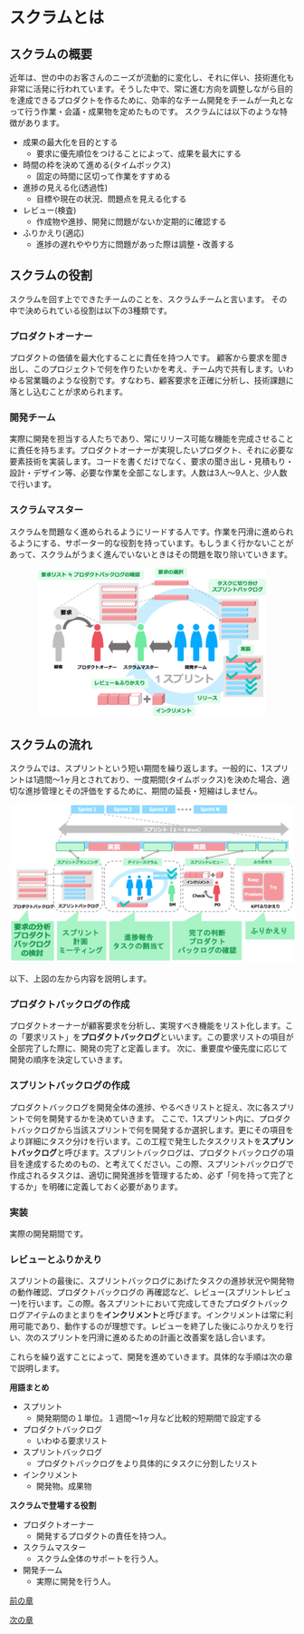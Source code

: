 # スクラムとは

## スクラムの概要

近年は、世の中のお客さんのニーズが流動的に変化し、それに伴い、技術進化も非常に活発に行われています。そうした中で、常に進む方向を調整しながら目的を達成できるプロダクトを作るために、効率的なチーム開発をチームが一丸となって行う作業・会議・成果物を定めたものです。
スクラムには以下のような特徴があります。

- 成果の最大化を目的とする
  - 要求に優先順位をつけることによって、成果を最大にする
- 時間の枠を決めて進める(タイムボックス)
  - 固定の時間に区切って作業をすすめる
- 進捗の見える化(透過性)
  - 目標や現在の状況、問題点を見える化する
- レビュー(検査)
  - 作成物や進捗、開発に問題がないか定期的に確認する
- ふりかえり(適応)
  - 進捗の遅れややり方に問題があった際は調整・改善する

## スクラムの役割
スクラムを回す上でできたチームのことを、スクラムチームと言います。
その中で決められている役割は以下の3種類です。

### プロダクトオーナー
プロダクトの価値を最大化することに責任を持つ人です。
顧客から要求を聞き出し、このプロジェクトで何を作りたいかを考え、チーム内で共有します。いわゆる営業職のような役割です。すなわち、顧客要求を正確に分析し、技術課題に落とし込むことが求められます。

### 開発チーム
実際に開発を担当する人たちであり、常にリリース可能な機能を完成させることに責任を持ちます。プロダクトオーナーが実現したいプロダクト、それに必要な要素技術を実装します。コードを書くだけでなく、要求の聞き出し・見積もり・設計・デザイン等、必要な作業を全部こなします。人数は3人〜9人と、少人数で行います。

### スクラムマスター
スクラムを問題なく進められるようにリードする人です。作業を円滑に進められるようにする、サポーター的な役割を持っています。もしうまく行かないことがあって、スクラムがうまく進んでいないときはその問題を取り除いていきます。

<center>
<img src="pic/scrum_model.png" width="80%">
</center>

## スクラムの流れ

スクラムでは、スプリントという短い期間を繰り返します。一般的に、1スプリントは1週間〜1ヶ月とされており、一度期間(タイムボックス)を決めた場合、適切な進捗管理とその評価をするために、期間の延長・短縮はしません。

<center>
<img src="pic/scrum_flow.png">
</center>

以下、上図の左から内容を説明します。

### プロダクトバックログの作成
プロダクトオーナーが顧客要求を分析し、実現すべき機能をリスト化します。この「要求リスト」を**プロダクトバックログ**といいます。この要求リストの項目が全部完了した際に、開発の完了と定義します。
次に、重要度や優先度に応じて開発の順序を決定していきます。


### スプリントバックログの作成
プロダクトバックログを開発全体の進捗、やるべきリストと捉え、次に各スプリントで何を開発するかを決めていきます。
ここで、1スプリント内に、プロダクトバックログから当該スプリントで何を開発するか選択します。更にその項目をより詳細にタスク分けを行います。この工程で発生したタスクリストを**スプリントバックログ**と呼びます。スプリントバックログは、プロダクトバックログの項目を達成するためのもの、と考えてください。この際、スプリントバックログで作成されるタスクは、適切に開発進捗を管理するため、必ず「何を持って完了とするか」を明確に定義しておく必要があります。

### 実装
実際の開発期間です。

### レビューとふりかえり
スプリントの最後に、スプリントバックログにあげたタスクの進捗状況や開発物の動作確認、プロダクトバックログの
再確認など、レビュー(スプリントレビュー)を行います。この際。各スプリントにおいて完成してきたプロダクトバックログアイテムのまとまりを**インクリメント**と呼びます。インクリメントは常に利用可能であり、動作するのが理想です。レビューを終了した後にふりかえりを行い、次のスプリントを円滑に進めるための計画と改善案を話し合います。

これらを繰り返すことによって、開発を進めていきます。具体的な手順は次の章で説明します。

**用語まとめ**
- スプリント
  - 開発期間の１単位。１週間〜1ヶ月など比較的短期間で設定する
- プロダクトバックログ
  - いわゆる要求リスト
- スプリントバックログ
  - プロダクトバックログをより具体的にタスクに分割したリスト
- インクリメント
  - 開発物。成果物

**スクラムで登場する役割**
- プロダクトオーナー
  - 開発するプロダクトの責任を持つ人。
- スクラムマスター
  - スクラム全体のサポートを行う人。
- 開発チーム
  - 実際に開発を行う人。

[前の章](scrum_intro.md)

[次の章](scrum_howto_1.md)